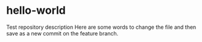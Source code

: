 # hello-world
Test repository description
Here are some words to change the file and then save as a new commit on the feature branch.
